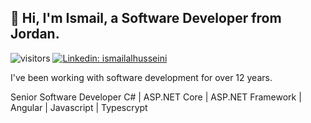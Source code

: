 <h2> 👋 Hi, I'm Ismail, a Software Developer from Jordan.</h2>

![visitors](https://visitor-badge.laobi.icu/badge?page_id=progismail.ProgIsmail)
[![Linkedin: ismailalhusseini](https://img.shields.io/badge/-ismailalhusseini-blue?style=flat-square&logo=Linkedin&logoColor=white&link=https://www.linkedin.com/in/ismailalhusseini/)](https://www.linkedin.com/in/ismailalhusseini/)

<p>I've been working with software development for over 12 years.</p>
<p>Senior Software Developer C# | ASP.NET Core | ASP.NET Framework | Angular | Javascript | Typescrypt</p>
